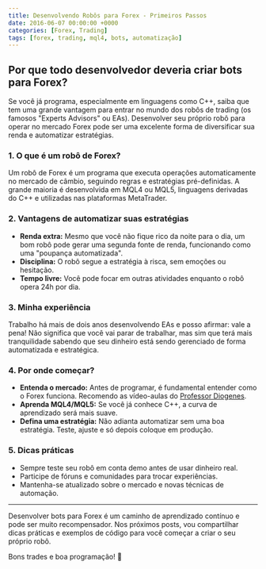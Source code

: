 ```yaml
---
title: Desenvolvendo Robôs para Forex - Primeiros Passos
date: 2016-06-07 00:00:00 +0000
categories: [Forex, Trading]
tags: [forex, trading, mql4, bots, automatização]
---
```


## Por que todo desenvolvedor deveria criar bots para Forex?

Se você já programa, especialmente em linguagens como C++, saiba que tem uma grande vantagem para entrar no mundo dos robôs de trading (os famosos "Experts Advisors" ou EAs). Desenvolver seu próprio robô para operar no mercado Forex pode ser uma excelente forma de diversificar sua renda e automatizar estratégias.

### 1. O que é um robô de Forex?

Um robô de Forex é um programa que executa operações automaticamente no mercado de câmbio, seguindo regras e estratégias pré-definidas. A grande maioria é desenvolvida em MQL4 ou MQL5, linguagens derivadas do C++ e utilizadas nas plataformas MetaTrader.

### 2. Vantagens de automatizar suas estratégias

- **Renda extra:** Mesmo que você não fique rico da noite para o dia, um bom robô pode gerar uma segunda fonte de renda, funcionando como uma "poupança automatizada".
- **Disciplina:** O robô segue a estratégia à risca, sem emoções ou hesitação.
- **Tempo livre:** Você pode focar em outras atividades enquanto o robô opera 24h por dia.

### 3. Minha experiência

Trabalho há mais de dois anos desenvolvendo EAs e posso afirmar: vale a pena! Não significa que você vai parar de trabalhar, mas sim que terá mais tranquilidade sabendo que seu dinheiro está sendo gerenciado de forma automatizada e estratégica.

### 4. Por onde começar?

- **Entenda o mercado:** Antes de programar, é fundamental entender como o Forex funciona. Recomendo as vídeo-aulas do [Professor Diogenes](https://www.youtube.com/user/diariofxonline).
- **Aprenda MQL4/MQL5:** Se você já conhece C++, a curva de aprendizado será mais suave.
- **Defina uma estratégia:** Não adianta automatizar sem uma boa estratégia. Teste, ajuste e só depois coloque em produção.

### 5. Dicas práticas

- Sempre teste seu robô em conta demo antes de usar dinheiro real.
- Participe de fóruns e comunidades para trocar experiências.
- Mantenha-se atualizado sobre o mercado e novas técnicas de automação.

---

Desenvolver bots para Forex é um caminho de aprendizado contínuo e pode ser muito recompensador. Nos próximos posts, vou compartilhar dicas práticas e exemplos de código para você começar a criar o seu próprio robô.

Bons trades e boa programação! 🚀

